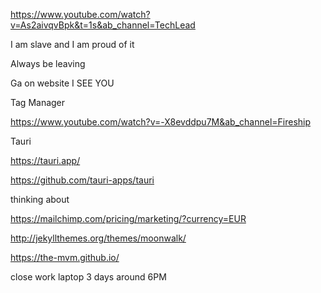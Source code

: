 https://www.youtube.com/watch?v=As2aivqvBpk&t=1s&ab_channel=TechLead

I am slave and I am proud of it



Always be leaving

Ga on website I SEE YOU 

Tag Manager



https://www.youtube.com/watch?v=-X8evddpu7M&ab_channel=Fireship

Tauri 

https://tauri.app/

https://github.com/tauri-apps/tauri

thinking about

https://mailchimp.com/pricing/marketing/?currency=EUR



http://jekyllthemes.org/themes/moonwalk/

https://the-mvm.github.io/ 

close work laptop 3 days around 6PM